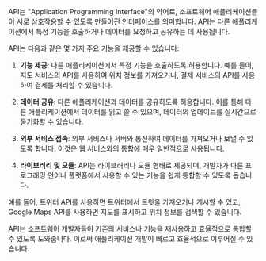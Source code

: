 API는 "Application Programming Interface"의 약어로, 소프트웨어 애플리케이션들이 서로 상호작용할 수 있도록 만들어진 인터페이스를 의미합니다. API는 다른 애플리케이션에서 특정 기능을 호출하거나 데이터를 요청하고 공유하는 데 사용됩니다.

API는 다음과 같은 몇 가지 주요 기능을 제공할 수 있습니다:

1. **기능 제공**: 다른 애플리케이션에서 특정 기능을 호출하도록 허용합니다. 예를 들어, 지도 서비스의 API를 사용하여 위치 정보를 가져오거나, 결제 서비스의 API를 사용하여 결제를 처리할 수 있습니다.

2. **데이터 공유**: 다른 애플리케이션과 데이터를 공유하도록 허용합니다. 이를 통해 다른 애플리케이션에서 데이터를 읽고 쓸 수 있으며, 데이터의 업데이트를 실시간으로 동기화할 수 있습니다.

3. **외부 서비스 접속**: 외부 서비스나 서버와 통신하여 데이터를 가져오거나 보낼 수 있도록 합니다. 이것은 웹 서비스와의 통합에 매우 일반적으로 사용됩니다.

4. **라이브러리 및 모듈**: API는 라이브러리나 모듈 형태로 제공되며, 개발자가 다른 프로그래밍 언어나 플랫폼에서 사용할 수 있는 기능을 쉽게 통합할 수 있도록 돕습니다.

예를 들어, 트위터 API를 사용하면 트위터에서 트윗을 가져오거나 게시할 수 있고, Google Maps API를 사용하면 지도를 표시하고 위치 정보를 검색할 수 있습니다.

API는 소프트웨어 개발자들이 기존의 서비스나 기능을 재사용하고 효율적으로 통합할 수 있도록 도와줍니다. 이로써 애플리케이션 개발이 빠르고 효율적으로 이루어질 수 있습니다.